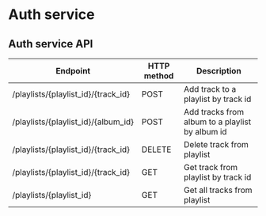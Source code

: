 # Auth service

## Auth service API

| Endpoint                            | HTTP method | Description                                     |
|-------------------------------------|-------------|-------------------------------------------------|
| /playlists/{playlist_id}/{track_id} | POST        | Add track to a playlist by track id             |
| /playlists/{playlist_id}/{album_id} | POST        | Add tracks from album to a playlist by album id |
| /playlists/{playlist_id}/{track_id} | DELETE      | Delete track from playlist                      |
| /playlists/{playlist_id}/{track_id} | GET         | Get track from playlist by track id             |
| /playlists/{playlist_id}            | GET         | Get all tracks from playlist                    |